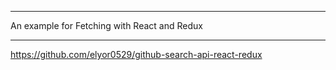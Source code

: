 ___
An example for Fetching with React and Redux
___

https://github.com/elyor0529/github-search-api-react-redux